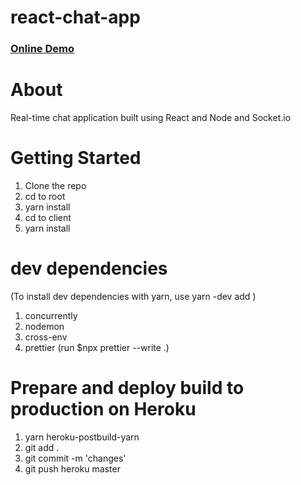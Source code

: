 # react-chat-app

### [Online Demo](https://borde-react-chat-app.herokuapp.com/)

# About
Real-time chat application built using React and Node and Socket.io


# Getting Started
1. Clone the repo
2. cd to root
3. yarn install
4. cd to client
5. yarn install


# dev dependencies
(To install dev dependencies with yarn, use yarn -dev add <dependency>)
1. concurrently
2. nodemon
3. cross-env
4. prettier (run $npx prettier --write .)


# Prepare and deploy build to production on Heroku
1. yarn heroku-postbuild-yarn
2. git add .
3. git commit -m 'changes'
4. git push heroku master